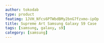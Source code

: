 ```yaml
---
author: tokodab
type: product
featimg: 1JVH_Nfcs6PTWbdBMy2bnG7fzxmo-ipOp
title: Supreme Art Samsung Galaxy S9 Case
tags: [samsung, galaxy, s9]
category: [samsung]
---
```


